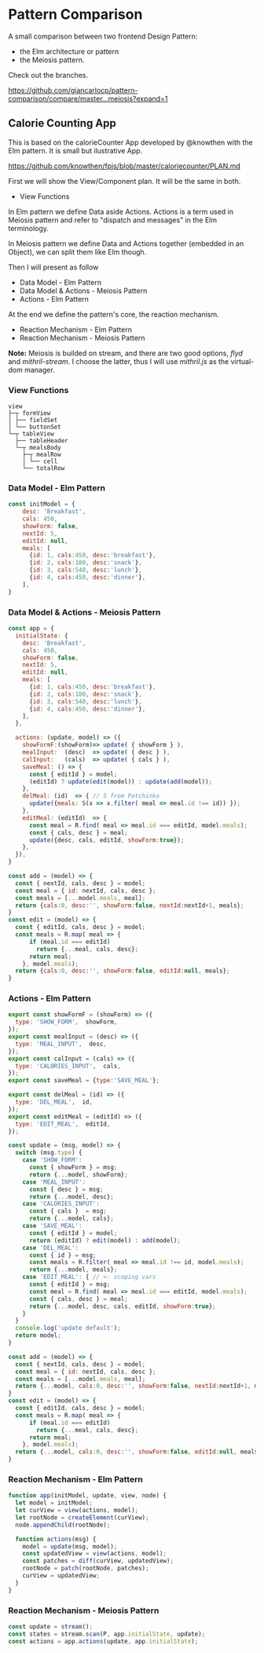 # Pattern Comparison

A small comparison between two frontend Design Pattern:
* the Elm architecture or pattern
* the Meiosis pattern.

Check out the branches.

https://github.com/giancarlocp/pattern-comparison/compare/master...meiosis?expand=1

## Calorie Counting App

This is based on the calorieCounter App developed by @knowthen with the Elm pattern.
It is small but ilustrative App.

https://github.com/knowthen/fpjs/blob/master/caloriecounter/PLAN.md

First we will show the View/Component plan. It will be the same in both.

* View Functions

In Elm pattern we define Data aside Actions.
Actions is a term used in Meiosis pattern and refer to "dispatch and messages" in the Elm terminology.

In Meiosis pattern we define Data and Actions together (embedded in an Object),
we can split them like Elm though.

Then I will present as follow

* Data Model - Elm Pattern
* Data Model & Actions - Meiosis Pattern
* Actions - Elm Pattern

At the end we define the pattern's core, the reaction mechanism.

* Reaction Mechanism - Elm Pattern
* Reaction Mechanism - Meiosis Pattern


**Note:** Meiosis is builded on stream, and there are two good options, *flyd* and *mithril-stream*.
I choose the latter, thus I will use *mithril.js* as the virtual-dom manager.



### View Functions
```
view
├─┬ formView
│ ├── fieldSet
│ └── buttonSet
└─┬ tableView
  ├── tableHeader
  └─┬ mealsBody
    ├─┬ mealRow
    │ └── cell
    └── totalRow
```


### Data Model - Elm Pattern

```javascript
const initModel = {
    desc: 'Breakfast',
    cals: 450,
    showForm: false,
    nextId: 5,
    editId: null,
    meals: [
      {id: 1, cals:450, desc:'breakfast'},
      {id: 2, cals:180, desc:'snack'},
      {id: 3, cals:540, desc:'lunch'},
      {id: 4, cals:450, desc:'dinner'},
    ],
}
```


### Data Model & Actions - Meiosis Pattern

```javascript
const app = {
  initialState: {
    desc: 'Breakfast',
    cals: 450,
    showForm: false,
    nextId: 5,
    editId: null,
    meals: [
      {id: 1, cals:450, desc:'breakfast'},
      {id: 2, cals:180, desc:'snack'},
      {id: 3, cals:540, desc:'lunch'},
      {id: 4, cals:450, desc:'dinner'},
    ],
  },

  actions: (update, model) => ({
    showFormF:(showForm)=> update( { showForm } ),
    mealInput:  (desc)  => update( { desc } ),
    calInput:   (cals)  => update( { cals } ),
    saveMeal: () => {
      const { editId } = model;
      (editId) ? update(edit(model)) : update(add(model));
    },
    delMeal: (id)  => { // S from Patchinko
      update({meals: S(x => x.filter( meal => meal.id !== id)) });
    },
    editMeal: (editId)  => {
      const meal = R.find( meal => meal.id === editId, model.meals);
      const { cals, desc } = meal;
      update({desc, cals, editId, showForm:true});
    },
  }),
}

const add = (model) => {
  const { nextId, cals, desc } = model;
  const meal = { id: nextId, cals, desc };
  const meals = [...model.meals, meal];
  return {cals:0, desc:'', showForm:false, nextId:nextId+1, meals};
}
const edit = (model) => {
  const { editId, cals, desc } = model;
  const meals = R.map( meal => {
      if (meal.id === editId)
        return {...meal, cals, desc};
      return meal;
    }, model.meals);
  return {cals:0, desc:'', showForm:false, editId:null, meals};
}
```


### Actions - Elm Pattern

```javascript
export const showFormF = (showForm) => ({
  type: 'SHOW_FORM',  showForm,
});
export const mealInput = (desc) => ({
  type: 'MEAL_INPUT',  desc,
});
export const calInput = (cals) => ({
  type: 'CALORIES_INPUT',  cals,
});
export const saveMeal = {type:'SAVE_MEAL'};

export const delMeal = (id) => ({
  type: 'DEL_MEAL',  id,
});
export const editMeal = (editId) => ({
  type: 'EDIT_MEAL',  editId,
});

const update = (msg, model) => {
  switch (msg.type) {
    case 'SHOW_FORM':
      const { showForm } = msg;
      return {...model, showForm};
    case 'MEAL_INPUT':
      const { desc } = msg;
      return {...model, desc};
    case 'CALORIES_INPUT':
      const { cals }  = msg;
      return {...model, cals};
    case 'SAVE_MEAL':
      const { editId } = model;
      return (editId) ? edit(model) : add(model);
    case 'DEL_MEAL':
      const { id } = msg;
      const meals = R.filter( meal => meal.id !== id, model.meals);
      return {...model, meals};
    case 'EDIT_MEAL': { // <- scoping vars
      const { editId } = msg;
      const meal = R.find( meal => meal.id === editId, model.meals);
      const { cals, desc } = meal;
      return {...model, desc, cals, editId, showForm:true};
    }
  }
  console.log('update default');
  return model;
}

const add = (model) => {
  const { nextId, cals, desc } = model;
  const meal = { id: nextId, cals, desc };
  const meals = [...model.meals, meal];
  return {...model, cals:0, desc:'', showForm:false, nextId:nextId+1, meals};
}
const edit = (model) => {
  const { editId, cals, desc } = model;
  const meals = R.map( meal => {
      if (meal.id === editId)
        return {...meal, cals, desc};
      return meal;
    }, model.meals);
  return {...model, cals:0, desc:'', showForm:false, editId:null, meals};
}
```


### Reaction Mechanism - Elm Pattern

```javascript
function app(initModel, update, view, node) {
  let model = initModel;
  let curView = view(actions, model);
  let rootNode = createElement(curView);
  node.appendChild(rootNode);

  function actions(msg) {
    model = update(msg, model);
    const updatedView = view(actions, model);
    const patches = diff(curView, updatedView);
    rootNode = patch(rootNode, patches);
    curView = updatedView;
  }
}
```

### Reaction Mechanism - Meiosis Pattern

```javascript
const update = stream();
const states = stream.scan(P, app.initialState, update);
const actions = app.actions(update, app.initialState);
```
